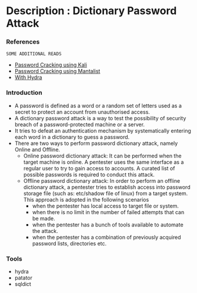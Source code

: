 # Description : Dictionary Password Attack

### References
`SOME ADDITIONAL READS`
* [Password Cracking using Kali](https://www.tutorialspoint.com/kali_linux/kali_linux_password_cracking_tools.htm)
* [Password Cracking using Mantalist](https://null-byte.wonderhowto.com/how-to/create-custom-wordlists-for-password-cracking-using-mentalist-0183992/)
* [With Hydra](https://resources.infosecinstitute.com/online-dictionary-attack-with-hydra/#gref)

### Introduction
* A password is defined as a word or a random set of letters used as a secret to protect an account from unauthorised 
  access.
* A dictionary password attack is a way to test the possibility of security breach of a password-protected machine or a 
  server. 
* It tries to defeat an authentication mechanism by systematically entering each word in a dictionary to guess a 
  password.
* There are two ways to perform password dictionary attack, namely Online and Offline.
    - Online password dictionary attack: It can be performed when the target machine is online. A pentester uses the 
      same interface as a regular user to try to gain access to accounts. A curated list of possible passwords is 
      required to conduct this attack.
    - Offline password dictionary attack: In order to perform an offline dictionary attack, a pentester tries to 
      establish access into password storage file (such as: etc/shadow file of linux) from a target system. This 
      approach is adopted in the following scenarios
        - when the pentester has local access to target file or system.
        - when there is no limit in the number of failed attempts that can be made.
        - when the pentester has a bunch of tools available to automate the attack.
        - when the pentester has a combination of previously acquired password lists, directories etc.

### Tools
* hydra
* patator
* sqldict

